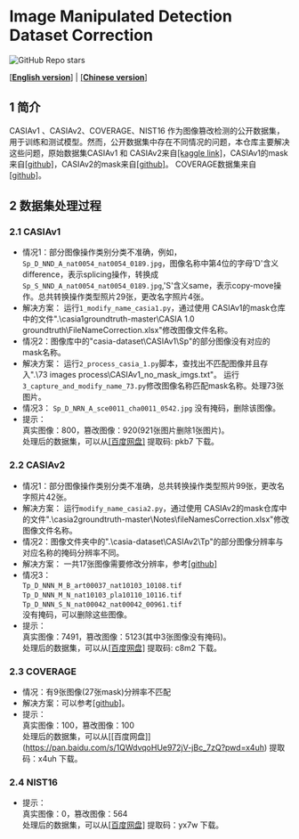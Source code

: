 # Image Manipulated Detection Dataset Correction 
![GitHub Repo stars](https://img.shields.io/github/stars/YanLi8858/Image-Manipulation-Dataset)

[[**English version**]](./README.md) | [[**Chinese version**]](./README-zh.md)   

## 1 简介
CASIAv1 、CASIAv2、COVERAGE、NIST16 作为图像篡改检测的公开数据集，用于训练和测试模型。然而，公开数据集中存在不同情况的问题，本仓库主要解决这些问题，原始数据集CASIAv1 和 CASIAv2来自[[kaggle link]](https://www.kaggle.com/datasets/sophatvathana/casia-dataset?select=CASIA1)，CASIAv1的mask来自[[github]](https://github.com/CauchyComplete/casia1groundtruth)，CASIAv2的mask来自[[github]](https://github.com/CauchyComplete/casia2groundtruth)。
COVERAGE数据集来自[[github]](https://github.com/wenbihan/coverage)。


## 2 数据集处理过程

### 2.1 CASIAv1
- 情况1：部分图像操作类别分类不准确，例如，`Sp_D_NND_A_nat0054_nat0054_0189.jpg`，图像名称中第4位的字母'D'含义difference，表示splicing操作，转换成`Sp_S_NND_A_nat0054_nat0054_0189.jpg`,'S'含义same，表示copy-move操作。总共转换操作类型照片29张，更改名字照片4张。
- 解决方案：
运行`1_modify_name_casia1.py`，通过使用 CASIAv1的mask仓库中的文件".\casia1groundtruth-master\CASIA 1.0 groundtruth\FileNameCorrection.xlsx"修改图像文件名称。
- 情况2：图像库中的"casia-dataset\CASIAv1\Sp"的部分图像没有对应的mask名称。
- 解决方案：
运行`2_process_casia_1.py`脚本，查找出不匹配图像并且存入".\73 images process\CASIAv1_no_mask_imgs.txt"。
运行`3_capture_and_modify_name_73.py`修改图像名称匹配mask名称。处理73张图片。
- 情况3：
`Sp_D_NRN_A_sce0011_cha0011_0542.jpg` 没有掩码，删除该图像。
- 提示：<br>
真实图像：800，篡改图像：920(921张图片删除1张图片)。<br>
处理后的数据集，可以从[[百度网盘]](
https://pan.baidu.com/s/1iiIVKMuyNj75b8JFm8IQDA?pwd=pkb7 ) 提取码: pkb7 下载。


### 2.2 CASIAv2
- 情况1：部分图像操作类别分类不准确，总共转换操作类型照片99张，更改名字照片42张。
- 解决方案：
运行`modify_name_casia2.py`，通过使用 CASIAv2的mask仓库中的文件".\casia2groundtruth-master\Notes\fileNamesCorrection.xlsx"修改图像文件名称。
- 情况2：图像文件夹中的".\casia-dataset\CASIAv2\Tp"的部分图像分辨率与对应名称的掩码分辨率不同。
- 解决方案：
一共17张图像需要修改分辨率，参考[[github]](https://github.com/SunnyHaze/IML-Dataset-Corrections/blob/main/README-zh.md)
- 情况3：<br>
`Tp_D_NNN_M_B_art00037_nat10103_10108.tif`<br>
`Tp_D_NNN_M_N_nat10103_pla10110_10116.tif`<br>
`Tp_D_NNN_S_N_nat00042_nat00042_00961.tif`<br>没有掩码，可以删除这些图像。
- 提示：<br>
真实图像：7491，篡改图像：5123(其中3张图像没有掩码)。<br>
处理后的数据集，可以从[[百度网盘]]( https://pan.baidu.com/s/1xlGanuW49gQE3hKvDkhulQ?pwd=c8m2 ) 提取码: c8m2 下载。

### 2.3 COVERAGE 
- 情况：有9张图像(27张mask)分辨率不匹配
- 解决方案：可以参考[[github]](https://github.com/SunnyHaze/IML-Dataset-Corrections)。
- 提示：<br>
真实图像：100，篡改图像：100 <br>
处理后的数据集，可以从[[百度网盘]] (https://pan.baidu.com/s/1QWdvqoHUe972jV-jBc_7zQ?pwd=x4uh) 提取码：x4uh 下载。
### 2.4 NIST16 
- 提示：<br>
真实图像：0，篡改图像：564 <br>
处理后的数据集，可以从[[百度网盘]](https://pan.baidu.com/s/1XMPZnnrO2lnyMhfvoGqdyA?pwd=yx7w ) 提取码：yx7w 下载。
